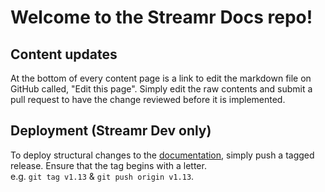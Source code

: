 # Welcome to the Streamr Docs repo!

## Content updates
At the bottom of every content page is a link to edit the markdown file on GitHub called, "Edit this page". Simply edit the raw contents and submit a pull request to have the change reviewed before it is implemented.

## Deployment (Streamr Dev only)
To deploy structural changes to the [documentation](https://docs.streamr.network), simply push a tagged release. Ensure that the tag begins with a letter.   
e.g. `git tag v1.13` & `git push origin v1.13`.
